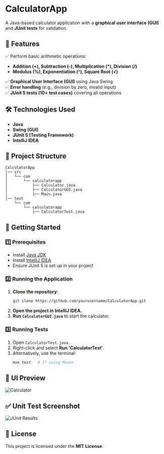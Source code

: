 # CalculatorApp

A Java-based calculator application with a **graphical user interface (GUI)** and **JUnit tests** for validation.

## 📌 Features

✅ Perform basic arithmetic operations:
- **Addition (+), Subtraction (-), Multiplication (*), Division (/)**
- **Modulus (%), Exponentiation (^), Square Root (√)**

✅ **Graphical User Interface (GUI)** using Java Swing  
✅ **Error handling** (e.g., division by zero, invalid input)  
✅ **JUnit 5 tests (10+ test cases)** covering all operations  

## 🛠️ Technologies Used

- **Java**
- **Swing (GUI)**
- **JUnit 5 (Testing Framework)**
- **IntelliJ IDEA**

## 📂 Project Structure

```
CalculatorApp
│── src
│   └── com
│       └── calculatorapp
│           ├── Calculator.java
│           ├── CalculatorGUI.java
│           ├── Main.java
│── test
    └── com
        └── calculatorapp
            ├── CalculatorTest.java
```

## 🚀 Getting Started

### 1️⃣ Prerequisites

- Install [Java JDK](https://www.oracle.com/java/technologies/javase-downloads.html)
- Install [IntelliJ IDEA](https://www.jetbrains.com/idea/download/)
- Ensure JUnit 5 is set up in your project

### 2️⃣ Running the Application

1. **Clone the repository:**
   ```sh
   git clone https://github.com/yourusername/CalculatorApp.git
   ```
2. **Open the project in IntelliJ IDEA.**
3. **Run `CalculatorGUI.java`** to start the calculator.

### 3️⃣ Running Tests

1. Open `CalculatorTest.java`.
2. Right-click and select **Run 'CalculatorTest'**.
3. Alternatively, use the terminal:
   ```sh
   mvn test   # If using Maven
   ```

## 📸 UI Preview

![Calculator](https://github.com/user-attachments/assets/4ef4a692-b752-4078-9aa0-a299abc01870)

## ✅ Unit Test Screenshot

![JUnit Results](https://github.com/user-attachments/assets/53486ae4-4e80-4330-bc3b-f46714c07937)

## 📜 License

This project is licensed under the **MIT License**.
